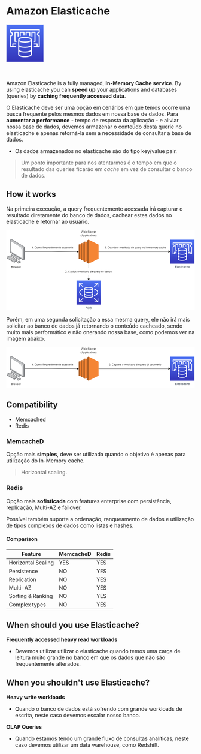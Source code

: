 # Amazon Elasticache

<img height=100px; alt="elasticache_logo" src="../../../images/elasticache.png" />

<p>&nbsp;</p>

Amazon Elasticache is a fully managed, **In-Memory Cache service**. By using elasticache you can **speed up** your applications and databases (queries) by **caching frequently accessed data**.

O Elasticache deve ser uma opção em cenários em que temos ocorre uma busca frequente pelos mesmos dados em nossa base de dados. Para **aumentar a performance** - tempo de resposta da aplicação - e aliviar nossa base de dados, devemos armazenar o conteúdo desta querie no elasticache e apenas retorná-la sem a necessidade de consultar a base de dados.

- Os dados armazenados no elasticache são do tipo key/value pair.

> Um ponto importante para nos atentarmos é o tempo em que o resultado das queries ficarão em *cache* em vez de consultar o banco de dados.

## How it works

Na primeira execução, a query frequentemente acessada irá capturar o resultado diretamente do banco de dados, cachear estes dados no elasticache e retornar ao usuário.

![elasticache-workflow](../../../images/elasticache-flow.drawio.png)

Porém, em uma segunda solicitação a essa mesma query, ele não irá mais solicitar ao banco de dados já retornando o conteúdo cacheado, sendo muito mais performático e não onerando nossa base, como podemos ver na imagem abaixo.

![elasticache-cached-workflow](../../../images/elasticache-cached-flow.drawio.png)


## Compatibility 

- Memcached
- Redis

### MemcacheD

Opção mais **simples**, deve ser utilizada quando o objetivo é apenas para utilização do In-Memory cache.

> Horizontal scaling.

### Redis

Opção mais **sofisticada** com features enterprise com persistência, replicação, Multi-AZ e failover.

Possível também suporte a ordenação, ranqueamento de dados e utilização de tipos complexos de dados como listas e hashes.

#### Comparison

| Feature | MemcacheD | Redis |
| ------- | --------- | ----- |
| Horizontal Scaling | YES | YES |
| Persistence | NO | YES |
| Replication | NO | YES |
| Multi-AZ | NO | YES |
| Sorting & Ranking | NO | YES |
| Complex types | NO | YES |

## When should you use Elasticache?

**Frequently accessed heavy read workloads**

- Devemos utilizar utilizar o elasticache quando temos uma carga de leitura muito grande no banco em que os dados que não são frequentemente alterados.

## When you shouldn't use Elasticache?

**Heavy write workloads**

 - Quando o banco de dados está sofrendo com grande workloads de escrita, neste caso devemos escalar nosso banco.

**OLAP Queries**

 - Quando estamos tendo um grande fluxo de consultas analíticas, neste caso devemos utilizar um data warehouse, como Redshift.